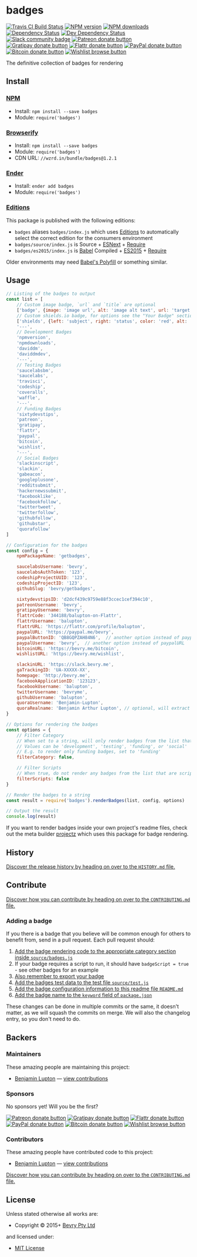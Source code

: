 <!-- TITLE/ -->

<h1>badges</h1>

<!-- /TITLE -->


<!-- BADGES/ -->

<span class="badge-travisci"><a href="http://travis-ci.org/bevry/badges" title="Check this project's build status on TravisCI"><img src="https://img.shields.io/travis/bevry/badges/master.svg" alt="Travis CI Build Status" /></a></span>
<span class="badge-npmversion"><a href="https://npmjs.org/package/badges" title="View this project on NPM"><img src="https://img.shields.io/npm/v/badges.svg" alt="NPM version" /></a></span>
<span class="badge-npmdownloads"><a href="https://npmjs.org/package/badges" title="View this project on NPM"><img src="https://img.shields.io/npm/dm/badges.svg" alt="NPM downloads" /></a></span>
<span class="badge-daviddm"><a href="https://david-dm.org/bevry/badges" title="View the status of this project's dependencies on DavidDM"><img src="https://img.shields.io/david/bevry/badges.svg" alt="Dependency Status" /></a></span>
<span class="badge-daviddmdev"><a href="https://david-dm.org/bevry/badges#info=devDependencies" title="View the status of this project's development dependencies on DavidDM"><img src="https://img.shields.io/david/dev/bevry/badges.svg" alt="Dev Dependency Status" /></a></span>
<br class="badge-separator" />
<span class="badge-slackin"><a href="https://slack.bevry.me" title="Join this project's slack community"><img src="https://slack.bevry.me/badge.svg" alt="Slack community badge" /></a></span>
<span class="badge-patreon"><a href="http://patreon.com/bevry" title="Donate to this project using Patreon"><img src="https://img.shields.io/badge/patreon-donate-yellow.svg" alt="Patreon donate button" /></a></span>
<span class="badge-gratipay"><a href="https://www.gratipay.com/bevry" title="Donate weekly to this project using Gratipay"><img src="https://img.shields.io/badge/gratipay-donate-yellow.svg" alt="Gratipay donate button" /></a></span>
<span class="badge-flattr"><a href="https://flattr.com/profile/balupton" title="Donate to this project using Flattr"><img src="https://img.shields.io/badge/flattr-donate-yellow.svg" alt="Flattr donate button" /></a></span>
<span class="badge-paypal"><a href="https://bevry.me/paypal" title="Donate to this project using Paypal"><img src="https://img.shields.io/badge/paypal-donate-yellow.svg" alt="PayPal donate button" /></a></span>
<span class="badge-bitcoin"><a href="https://bevry.me/bitcoin" title="Donate once-off to this project using Bitcoin"><img src="https://img.shields.io/badge/bitcoin-donate-yellow.svg" alt="Bitcoin donate button" /></a></span>
<span class="badge-wishlist"><a href="https://bevry.me/wishlist" title="Buy an item on our wishlist for us"><img src="https://img.shields.io/badge/wishlist-donate-yellow.svg" alt="Wishlist browse button" /></a></span>

<!-- /BADGES -->


<!-- DESCRIPTION/ -->

The definitive collection of badges for rendering

<!-- /DESCRIPTION -->


<!-- INSTALL/ -->

<h2>Install</h2>

<a href="https://npmjs.com" title="npm is a package manager for javascript"><h3>NPM</h3></a><ul>
<li>Install: <code>npm install --save badges</code></li>
<li>Module: <code>require('badges')</code></li></ul>

<a href="http://browserify.org" title="Browserify lets you require('modules') in the browser by bundling up all of your dependencies"><h3>Browserify</h3></a><ul>
<li>Install: <code>npm install --save badges</code></li>
<li>Module: <code>require('badges')</code></li>
<li>CDN URL: <code>//wzrd.in/bundle/badges@1.2.1</code></li></ul>

<a href="http://enderjs.com" title="Ender is a full featured package manager for your browser"><h3>Ender</h3></a><ul>
<li>Install: <code>ender add badges</code></li>
<li>Module: <code>require('badges')</code></li></ul>

<h3><a href="https://github.com/bevry/editions" title="Editions are the best way to produce and consume packages you care about.">Editions</a></h3>

<p>This package is published with the following editions:</p>

<ul><li><code>badges</code> aliases <code>badges/index.js</code> which uses <a href="https://github.com/bevry/editions" title="Editions are the best way to produce and consume packages you care about.">Editions</a> to automatically select the correct edition for the consumers environment</li>
<li><code>badges/source/index.js</code> is Source + <a href="https://babeljs.io/docs/learn-es2015/" title="ECMAScript Next">ESNext</a> + <a href="https://nodejs.org/dist/latest-v5.x/docs/api/modules.html" title="Node/CJS Modules">Require</a></li>
<li><code>badges/es2015/index.js</code> is <a href="https://babeljs.io" title="The compiler for writing next generation JavaScript">Babel</a> Compiled + <a href="http://babeljs.io/docs/plugins/preset-es2015/" title="ECMAScript 2015">ES2015</a> + <a href="https://nodejs.org/dist/latest-v5.x/docs/api/modules.html" title="Node/CJS Modules">Require</a></li></ul>

<p>Older environments may need <a href="https://babeljs.io/docs/usage/polyfill/" title="A polyfill that emulates missing ECMAScript environment features">Babel's Polyfill</a> or something similar.</p>

<!-- /INSTALL -->


## Usage

``` javascript
// Listing of the badges to output
const list = [
	// Custom image badge, `url` and `title` are optional
	['badge', {image: 'image url', alt: 'image alt text', url: 'target url', title: 'title for mouseover'}],
	// Custom shields.io badge, for options see the "Your Badge" section at the bottom of: http://shields.io
	['shields', {left: 'subject', right: 'status', color: 'red', alt: 'badge alt text', url: 'target url', title: 'title for mouseover'}],
	'---',
	// Development Badges
	'npmversion',
	'npmdownloads',
	'daviddm',
	'daviddmdev',
	'---',
	// Testing Badges
	'saucelabsbm',
	'saucelabs',
	'travisci',
	'codeship',
	'coveralls',
	'waffle',
	'---',
	// Funding Badges
	'sixtydevstips',
	'patreon',
	'gratipay',
	'flattr',
	'paypal',
	'bitcoin',
	'wishlist',
	'---',
	// Social Badges
	'slackinscript',
	'slackin',
	'gabeacon',
	'googleplusone',
	'redditsubmit',
	'hackernewssubmit',
	'facebooklike',
	'facebookfollow',
	'twittertweet',
	'twitterfollow',
	'githubfollow',
	'githubstar',
	'quorafollow'
]

// Configuration for the badges
const config = {
	npmPackageName: 'getbadges',

	saucelabsUsername: 'bevry',
	saucelabsAuthToken: '123',
	codeshipProjectUUID: '123',
	codeshipProjectID: '123',
	githubSlug: 'bevry/getbadges',

	sixtydevstipsID: 'd2dcf439c9759e88f3ccec1cef394c10',
	patreonUsername: 'bevry',
	gratipayUsername: 'bevry',
	flattrCode: '344188/balupton-on-Flattr',
	flattrUsername: 'balupton',
	flattrURL: 'https://flattr.com/profile/balupton',
	paypalURL: 'https://paypal.me/bevry',
	paypalButtonID: 'QB8GQPZAH84N6',  // another option instead of paypalURL
	paypalUsername: 'bevry',  // another option instead of paypalURL
	bitcoinURL: 'https://bevry.me/bitcoin',
	wishlistURL: 'https://bevry.me/wishlist',

	slackinURL: 'https://slack.bevry.me',
	gaTrackingID: 'UA-XXXXX-XX',
	homepage: 'http://bevry.me',
	facebookApplicationID: '123123',
	facebookUsername: 'balupton',
	twitterUsername: 'bevryme',
	githubUsername: 'balupton',
	quoraUsername: 'Benjamin-Lupton',
	quoraRealname: 'Benjamin Arthur Lupton', // optional, will extract from username
}

// Options for rendering the badges
const options = {
	// Filter Category
	// When set to a string, will only render badges from the list that of the specified category
	// Values can be 'development', 'testing', 'funding', or 'social'
	// E.g. to render only funding badges, set to 'funding'
	filterCategory: false,

	// Filter Scripts
	// When true, do not render any badges from the list that are scripts
	filterScripts: false
}

// Render the badges to a string
const result = require('badges').renderBadges(list, config, options)

// Output the result
console.log(result)
```

If you want to render badges inside your own project's readme files, check out the meta builder [projectz](https://github.com/bevry/projectz) which uses this package for badge rendering.


<!-- HISTORY/ -->

<h2>History</h2>

<a href="https://github.com/bevry/badges/blob/master/HISTORY.md#files">Discover the release history by heading on over to the <code>HISTORY.md</code> file.</a>

<!-- /HISTORY -->


<!-- CONTRIBUTE/ -->

<h2>Contribute</h2>

<a href="https://github.com/bevry/badges/blob/master/CONTRIBUTING.md#files">Discover how you can contribute by heading on over to the <code>CONTRIBUTING.md</code> file.</a>

<!-- /CONTRIBUTE -->


### Adding a badge

If you there is a badge that you believe will be common enough for others to benefit from, send in a pull request. Each pull request should:

1. [Add the badge rendering code to the appropriate category section inside `source/badges.js`](https://github.com/bevry/badges/blob/master/source/badges.js)
  1. If your badge requires a script to run, it should have `badgeScript = true` - see other badges for an example
  2. [Also remember to export your badge](https://github.com/bevry/badges/blob/0b4aab710fc676f635e49e702960db0d151a12d5/source/badges.js#L667-L668)
2. [Add the badges test data to the test file `source/test.js`](https://github.com/bevry/badges/blob/master/source/test.js)
3. [Add the badge configuration information to this readme file `README.md`](https://github.com/bevry/badges/blob/master/README.md)
4. [Add the badge name to the `keyword` field of `package.json`](https://github.com/bevry/badges/blob/master/package.json)

These changes can be done in multiple commits or the same, it doesn't matter, as we will squash the commits on merge. We will also the changelog entry, so you don't need to do.


<!-- BACKERS/ -->

<h2>Backers</h2>

<h3>Maintainers</h3>

These amazing people are maintaining this project:

<ul><li><a href="http://balupton.com">Benjamin Lupton</a> — <a href="https://github.com/bevry/badges/commits?author=balupton" title="View the GitHub contributions of Benjamin Lupton on repository bevry/badges">view contributions</a></li></ul>

<h3>Sponsors</h3>

No sponsors yet! Will you be the first?

<span class="badge-patreon"><a href="http://patreon.com/bevry" title="Donate to this project using Patreon"><img src="https://img.shields.io/badge/patreon-donate-yellow.svg" alt="Patreon donate button" /></a></span>
<span class="badge-gratipay"><a href="https://www.gratipay.com/bevry" title="Donate weekly to this project using Gratipay"><img src="https://img.shields.io/badge/gratipay-donate-yellow.svg" alt="Gratipay donate button" /></a></span>
<span class="badge-flattr"><a href="https://flattr.com/profile/balupton" title="Donate to this project using Flattr"><img src="https://img.shields.io/badge/flattr-donate-yellow.svg" alt="Flattr donate button" /></a></span>
<span class="badge-paypal"><a href="https://bevry.me/paypal" title="Donate to this project using Paypal"><img src="https://img.shields.io/badge/paypal-donate-yellow.svg" alt="PayPal donate button" /></a></span>
<span class="badge-bitcoin"><a href="https://bevry.me/bitcoin" title="Donate once-off to this project using Bitcoin"><img src="https://img.shields.io/badge/bitcoin-donate-yellow.svg" alt="Bitcoin donate button" /></a></span>
<span class="badge-wishlist"><a href="https://bevry.me/wishlist" title="Buy an item on our wishlist for us"><img src="https://img.shields.io/badge/wishlist-donate-yellow.svg" alt="Wishlist browse button" /></a></span>

<h3>Contributors</h3>

These amazing people have contributed code to this project:

<ul><li><a href="http://balupton.com">Benjamin Lupton</a> — <a href="https://github.com/bevry/badges/commits?author=balupton" title="View the GitHub contributions of Benjamin Lupton on repository bevry/badges">view contributions</a></li></ul>

<a href="https://github.com/bevry/badges/blob/master/CONTRIBUTING.md#files">Discover how you can contribute by heading on over to the <code>CONTRIBUTING.md</code> file.</a>

<!-- /BACKERS -->


<!-- LICENSE/ -->

<h2>License</h2>

Unless stated otherwise all works are:

<ul><li>Copyright &copy; 2015+ <a href="http://bevry.me">Bevry Pty Ltd</a></li></ul>

and licensed under:

<ul><li><a href="http://spdx.org/licenses/MIT.html">MIT License</a></li></ul>

<!-- /LICENSE -->
